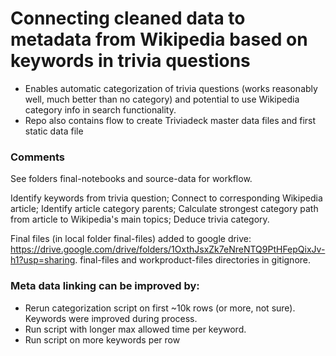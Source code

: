 # Connecting cleaned data to metadata from Wikipedia based on keywords in trivia questions

- Enables automatic categorization of trivia questions (works reasonably well, much better than no category) and potential to use Wikipedia category info in search functionality.
- Repo also contains flow to create Triviadeck master data files and first static data file

### Comments
See folders final-notebooks and source-data for workflow.

Identify keywords from trivia question; Connect to corresponding Wikipedia article; Identify article category parents; Calculate strongest category path from article to Wikipedia's main topics; Deduce trivia category.

Final files (in local folder final-files) added to google drive: https://drive.google.com/drive/folders/1OxthJsxZk7eNreNTQ9PtHFepQixJv-h1?usp=sharing.
final-files and workproduct-files directories in gitignore.

### Meta data linking can be improved by:
- Rerun categorization script on first ~10k rows (or more, not sure). Keywords were improved during process.
- Run script with longer max allowed time per keyword.
- Run script on more keywords per row